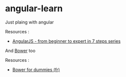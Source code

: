 angular-learn
=============

Just plaing with angular

Resources :

* [AngularJS - from beginner to expert in 7 steps series](http://www.ng-newsletter.com/posts/beginner2expert-how_to_start.html)

And [Bower](http://bower.io/) too

Resources :

* [Bower for dummies (fr)](http://www.alsacreations.com/tuto/lire/1609-bower-pour-les-nuls.html)